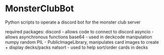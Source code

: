 # MonsterClubBot
Python scripts to operate a discord bot for the monster club server

required packages:
discord - allows code to connect to discord
asyncio - allows asynchronous functions
base64 -  used in deckcode manipulation
numpy 
random
PIL - PublicImageLibrary, manipulates card images to create + display decks/packs
natsort - used to help sort/order cards in decks
